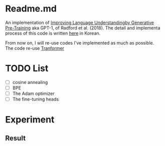 # Readme.md

An implementation of [Improving Language Understandingby Generative Pre-Training](https://s3-us-west-2.amazonaws.com/openai-assets/research-covers/language-unsupervised/language_understanding_paper.pdf) aka GPT-1, of Radford et al. (2018). The detail and implementa process of this code is written [here](https://inhyeokyoo.github.io/project/nlp/gpt1/) in Korean.

From now on, I will re-use codes I've implemented as much as possible. The code re-use [Tranformer]()

# TODO List
- [ ] cosine annealing
- [ ] BPE
- [ ] The Adam optimizer
- [ ] The fine-tuning heads

# Experiment

## Result